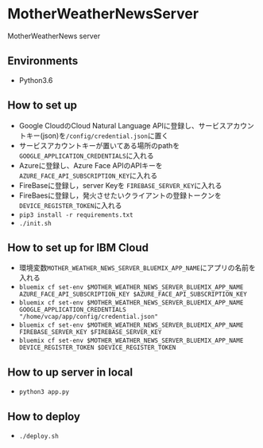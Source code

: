 # MotherWeatherNewsServer
MotherWeatherNews server

## Environments
- Python3.6

## How to set up
- Google CloudのCloud Natural Language APIに登録し、サービスアカウントキー(json)を`/config/credential.json`に置く
- サービスアカウントキーが置いてある場所のpathを`GOOGLE_APPLICATION_CREDENTIALS`に入れる
- Azureに登録し、Azure Face APIのAPIキーを`AZURE_FACE_API_SUBSCRIPTION_KEY`に入れる
- FireBaseに登録し，server Keyを `FIREBASE_SERVER_KEY`に入れる
- FireBaesに登録し，発火させたいクライアントの登録トークンを `DEVICE_REGISTER_TOKEN`に入れる
- ```pip3 install -r requirements.txt```
- `./init.sh`

## How to set up for IBM Cloud
- 環境変数`MOTHER_WEATHER_NEWS_SERVER_BLUEMIX_APP_NAME`にアプリの名前を入れる
- `bluemix cf set-env $MOTHER_WEATHER_NEWS_SERVER_BLUEMIX_APP_NAME AZURE_FACE_API_SUBSCRIPTION_KEY $AZURE_FACE_API_SUBSCRIPTION_KEY`
- `bluemix cf set-env $MOTHER_WEATHER_NEWS_SERVER_BLUEMIX_APP_NAME GOOGLE_APPLICATION_CREDENTIALS "/home/vcap/app/config/credential.json"`
- `bluemix cf set-env $MOTHER_WEATHER_NEWS_SERVER_BLUEMIX_APP_NAME FIREBASE_SERVER_KEY $FIREBASE_SERVER_KEY`
- `bluemix cf set-env $MOTHER_WEATHER_NEWS_SERVER_BLUEMIX_APP_NAME DEVICE_REGISTER_TOKEN $DEVICE_REGISTER_TOKEN`

## How to up server in local
- ```python3 app.py```

## How to deploy
- `./deploy.sh`
